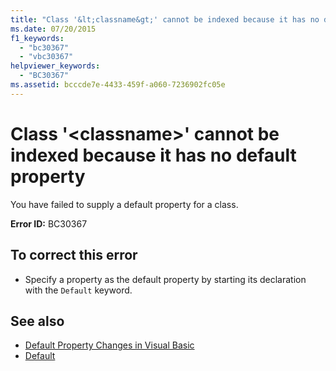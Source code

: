 ```yaml
---
title: "Class '&lt;classname&gt;' cannot be indexed because it has no default property"
ms.date: 07/20/2015
f1_keywords: 
  - "bc30367"
  - "vbc30367"
helpviewer_keywords: 
  - "BC30367"
ms.assetid: bcccde7e-4433-459f-a060-7236902fc05e
---
```

# Class '&lt;classname&gt;' cannot be indexed because it has no default property
You have failed to supply a default property for a class.  
  
 **Error ID:** BC30367  
  
## To correct this error  
  
-   Specify a property as the default property by starting its declaration with the `Default` keyword.  
  
## See also
- [Default Property Changes in Visual Basic](https://msdn.microsoft.com/library/9b8cfad7-40ac-4b83-affb-1ff781755a4c)
- [Default](../../visual-basic/language-reference/modifiers/default.md)
